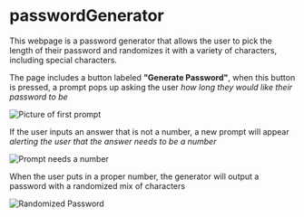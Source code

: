 # passwordGenerator

This webpage is a password generator that allows the user to pick the length of their password and randomizes it with a variety of characters, including special characters. 

The page includes a button labeled **"Generate Password"**, when this button is pressed, a prompt pops up asking the user *how long they would like their password to be*

![Picture of first prompt](https://i.imgur.com/sjR6XHn.png)

If the user inputs an answer that is not a number, a new prompt will appear *alerting the user that the answer needs to be a number*

![Prompt needs a number](https://i.imgur.com/FZp6esf.png)

When the user puts in a proper number, the generator will output a password with a randomized mix of characters

![Randomized Password](https://i.imgur.com/CWXchL6.png)